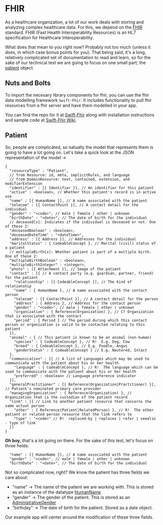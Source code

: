 # FHIR

As a healthcare organization, a lot of our work deals with storing and analyzing complex healthcare data. For this, we depend on the [FHIR](https://www.hl7.org/fhir/) standard. FHIR (Fast Health Interoperability Resources) is an HL7 specification for Healthcare Interoperability.

What does that mean to you right now? Probably not too much (unless it does, in which case bonus points for you). That being said, it's a long, relatively complicated set of documentation to read and learn, so for the sake of our technical test we are going to focus on one small part; the [patient](https://www.hl7.org/fhir/patient.html) object.

## Nuts and Bolts

To import the necesary library components for fhir, you can use the fhir data modelling framework `Swift-Fhir`. It includes functionality to pull fhir resources from a fhir server and have them modelled in your app. 

You can find the repo for it at [Swift-Fhir](https://github.com/smart-on-fhir/Swift-FHIR) along with installation instructions and sample code at [Swift-Fhir Wiki](https://github.com/smart-on-fhir/Swift-SMART/wiki).

## Patient

So, people are complicated, so natually the model that represents them is going to have a lot going on. Let's take a quick look at the JSON representation of the model ->

```
{
  "resourceType" : "Patient",
  // from Resource: id, meta, implicitRules, and language
  // from DomainResource: text, contained, extension, and modifierExtension
  "identifier" : [{ Identifier }], // An identifier for this patient
  "active" : <boolean>, // Whether this patient's record is in active use
  "name" : [{ HumanName }], // A name associated with the patient
  "telecom" : [{ ContactPoint }], // A contact detail for the individual
  "gender" : "<code>", // male | female | other | unknown
  "birthDate" : "<date>", // The date of birth for the individual
  // deceased[x]: Indicates if the individual is deceased or not. One of these 2:
  "deceasedBoolean" : <boolean>,
  "deceasedDateTime" : "<dateTime>",
  "address" : [{ Address }], // Addresses for the individual
  "maritalStatus" : { CodeableConcept }, // Marital (civil) status of a patient
  // multipleBirth[x]: Whether patient is part of a multiple birth. One of these 2:
  "multipleBirthBoolean" : <boolean>,
  "multipleBirthInteger" : <integer>,
  "photo" : [{ Attachment }], // Image of the patient
  "contact" : [{ // A contact party (e.g. guardian, partner, friend) for the patient
    "relationship" : [{ CodeableConcept }], // The kind of relationship
    "name" : { HumanName }, // A name associated with the contact person
    "telecom" : [{ ContactPoint }], // A contact detail for the person
    "address" : { Address }, // Address for the contact person
    "gender" : "<code>", // male | female | other | unknown
    "organization" : { Reference(Organization) }, // C? Organization that is associated with the contact
    "period" : { Period } // The period during which this contact person or organization is valid to be contacted relating to this patient
  }],
  "animal" : { // This patient is known to be an animal (non-human)
    "species" : { CodeableConcept }, // R!  E.g. Dog, Cow
    "breed" : { CodeableConcept }, // E.g. Poodle, Angus
    "genderStatus" : { CodeableConcept } // E.g. Neutered, Intact
  },
  "communication" : [{ // A list of Languages which may be used to communicate with the patient about his or her health
    "language" : { CodeableConcept }, // R!  The language which can be used to communicate with the patient about his or her health
    "preferred" : <boolean> // Language preference indicator
  }],
  "generalPractitioner" : [{ Reference(Organization|Practitioner) }], // Patient's nominated primary care provider
  "managingOrganization" : { Reference(Organization) }, // Organization that is the custodian of the patient record
  "link" : [{ // Link to another patient resource that concerns the same actual person
    "other" : { Reference(Patient|RelatedPerson) }, // R!  The other patient or related person resource that the link refers to
    "type" : "<code>" // R!  replaced-by | replaces | refer | seealso - type of link
  }]
}
```

**Oh boy**, that's a lot going on there. For the sake of this test, let's focus on three fields: 

```
  "name" : [{ HumanName }], // A name associated with the patient
  "gender" : "<code>", // male | female | other | unknown
  "birthDate" : "<date>", // The date of birth for the individual
```

Not so complicated now, right? We know the patient has three fields we care about:

* "name" -> The name of the patient we are working with. This is stored as an instance of the datatype [HumanName](https://www.hl7.org/fhir/datatypes.html#HumanName)
* "gender" -> The gender of the patient. This is stored as an [AdministrativeGender](https://www.hl7.org/fhir/valueset-administrative-gender.html)
* "birthday" -> The date of birth for the patient. Stored as a date object.

Our example app will center around the modification of these three fields.

